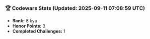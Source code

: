 ### 🏆 Codewars Stats (Updated: 2025-09-11 07:08:59 UTC)

- **Rank:** 8 kyu
- **Honor Points:** 3
- **Completed Challenges:** 1
